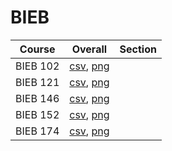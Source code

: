 # BIEB

| Course | Overall | Section |
| ------ | ------- | ------- |
| BIEB 102 | [csv](https://github.com/UCSD-Historical-Enrollment-Data/2023Fall/blob/main/overall/BIEB%20102.csv), [png](https://raw.githubusercontent.com/UCSD-Historical-Enrollment-Data/2023Fall/main/plot_overall/BIEB%20102.png) |  |
| BIEB 121 | [csv](https://github.com/UCSD-Historical-Enrollment-Data/2023Fall/blob/main/overall/BIEB%20121.csv), [png](https://raw.githubusercontent.com/UCSD-Historical-Enrollment-Data/2023Fall/main/plot_overall/BIEB%20121.png) |  |
| BIEB 146 | [csv](https://github.com/UCSD-Historical-Enrollment-Data/2023Fall/blob/main/overall/BIEB%20146.csv), [png](https://raw.githubusercontent.com/UCSD-Historical-Enrollment-Data/2023Fall/main/plot_overall/BIEB%20146.png) |  |
| BIEB 152 | [csv](https://github.com/UCSD-Historical-Enrollment-Data/2023Fall/blob/main/overall/BIEB%20152.csv), [png](https://raw.githubusercontent.com/UCSD-Historical-Enrollment-Data/2023Fall/main/plot_overall/BIEB%20152.png) |  |
| BIEB 174 | [csv](https://github.com/UCSD-Historical-Enrollment-Data/2023Fall/blob/main/overall/BIEB%20174.csv), [png](https://raw.githubusercontent.com/UCSD-Historical-Enrollment-Data/2023Fall/main/plot_overall/BIEB%20174.png) |  |
